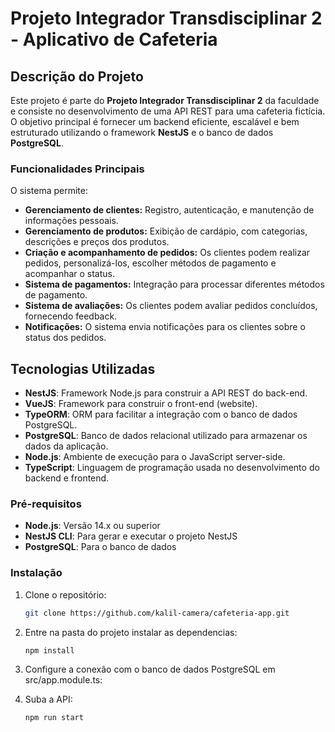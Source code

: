 # Projeto Integrador Transdisciplinar 2 - Aplicativo de Cafeteria

## Descrição do Projeto

Este projeto é parte do **Projeto Integrador Transdisciplinar 2** da faculdade e consiste no desenvolvimento de uma API REST para uma cafeteria fictícia. O objetivo principal é fornecer um backend eficiente, escalável e bem estruturado utilizando o framework **NestJS** e o banco de dados **PostgreSQL**.

### Funcionalidades Principais

O sistema permite:

- **Gerenciamento de clientes:** Registro, autenticação, e manutenção de informações pessoais.
- **Gerenciamento de produtos:** Exibição de cardápio, com categorias, descrições e preços dos produtos.
- **Criação e acompanhamento de pedidos:** Os clientes podem realizar pedidos, personalizá-los, escolher métodos de pagamento e acompanhar o status.
- **Sistema de pagamentos:** Integração para processar diferentes métodos de pagamento.
- **Sistema de avaliações:** Os clientes podem avaliar pedidos concluídos, fornecendo feedback.
- **Notificações:** O sistema envia notificações para os clientes sobre o status dos pedidos.

## Tecnologias Utilizadas

- **NestJS**: Framework Node.js para construir a API REST do back-end.
- **VueJS**: Framework para construir o front-end (website).
- **TypeORM**: ORM para facilitar a integração com o banco de dados PostgreSQL.
- **PostgreSQL**: Banco de dados relacional utilizado para armazenar os dados da aplicação.
- **Node.js**: Ambiente de execução para o JavaScript server-side.
- **TypeScript**: Linguagem de programação usada no desenvolvimento do backend e frontend.


### Pré-requisitos

- **Node.js**: Versão 14.x ou superior
- **NestJS CLI**: Para gerar e executar o projeto NestJS
- **PostgreSQL**: Para o banco de dados

### Instalação

1. Clone o repositório:
   ```bash
   git clone https://github.com/kalil-camera/cafeteria-app.git

2. Entre na pasta do projeto instalar as dependencias:
   ```bash
   npm install

3. Configure a conexão com o banco de dados PostgreSQL em src/app.module.ts:
   
4. Suba a API:
   ```bash
   npm run start

